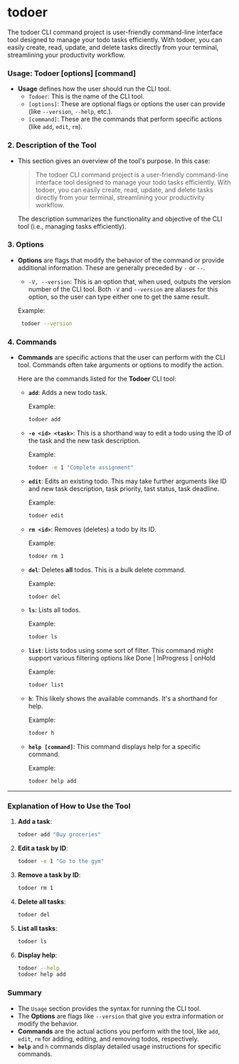 
# todoer
The todoer CLI command project is user-friendly command-line interface tool designed to manage your todo tasks efficiently. With todoer, you can easily create, read, update, and delete tasks directly from your terminal, streamlining your productivity workflow.

### **Usage: Todoer [options] [command]**

-   **Usage** defines how the user should run the CLI tool.
    -   `Todoer`: This is the name of the CLI tool.
    -   `[options]`: These are optional flags or options the user can provide (like `--version`, `--help`, etc.).
    -   `[command]`: These are the commands that perform specific actions (like `add`, `edit`, `rm`).

### 2\. **Description of the Tool**

-   This section gives an overview of the tool's purpose. In this case:

    > The todoer CLI command project is a user-friendly command-line interface tool designed to manage your todo tasks efficiently. With todoer, you can easily create, read, update, and delete tasks directly from your terminal, streamlining your productivity workflow.

    The description summarizes the functionality and objective of the CLI tool (i.e., managing tasks efficiently).

### 3\. **Options**

-   **Options** are flags that modify the behavior of the command or provide additional information. These are generally preceded by `-` or `--`.

    -   `-V, --version`: This is an option that, when used, outputs the version number of the CLI tool. Both `-V` and `--version` are aliases for this option, so the user can type either one to get the same result.

    Example:

    ```bash
     todoer --version
    ```

### 4\. **Commands**

-   **Commands** are specific actions that the user can perform with the CLI tool. Commands often take arguments or options to modify the action.

    Here are the commands listed for the **Todoer** CLI tool:

    -   **`add`**: Adds a new todo task.

        Example:

        ```bash
        todoer add
        ```

    -   **`-e <id> <task>`**: This is a shorthand way to edit a todo using the ID of the task and the new task description.

        Example:

        ```bash
        todoer -e 1 "Complete assignment"
        ```

    -   **`edit`**: Edits an existing todo. This may take further arguments like ID and new task description, task priority, tast status, task deadline.

        Example:

        ```bash
        todoer edit
        ```

    -   **`rm <id>`**: Removes (deletes) a todo by its ID.

        Example:

        ```bash
        todoer rm 1
        ```

    -   **`del`**: Deletes **all** todos. This is a bulk delete command.

        Example:

        ```bash
        todoer del
        ```

    -   **`ls`**: Lists all todos.

        Example:

        ```bash
        todoer ls
        ```

    -   **`list`**: Lists todos using some sort of filter. This command might support various filtering options like Done | InProgress | onHold 

        Example:

        ```bash
        todoer list
        ```

    -   **`h`**: This likely shows the available commands. It's a shorthand for help.

        Example:

        ```bash
        todoer h
        ```

    -   **`help [command]`**: This command displays help for a specific command.

        Example:

        ```bash
        todoer help add
        ```

* * * * *

### Explanation of How to Use the Tool

1.  **Add a task**:

    ```bash
    todoer add "Buy groceries"
    ```

2.  **Edit a task by ID**:

    ```bash
    todoer -e 1 "Go to the gym"
    ```

3.  **Remove a task by ID**:

    ```bash
    todoer rm 1
    ```

4.  **Delete all tasks**:

    ```bash
    todoer del
    ```

5.  **List all tasks**:

    ```bash
    todoer ls
    ```

6.  **Display help**:

    ```bash
    todoer --help
    todoer help add
    ```

### Summary

-   The `Usage` section provides the syntax for running the CLI tool.
-   The **Options** are flags like `--version` that give you extra information or modify the behavior.
-   **Commands** are the actual actions you perform with the tool, like `add`, `edit`, `rm` for adding, editing, and removing todos, respectively.
-   **`help`** and `h` commands display detailed usage instructions for specific commands.
